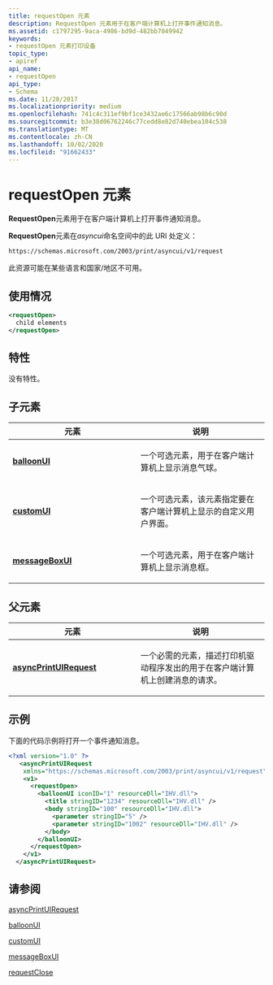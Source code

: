 ```yaml
---
title: requestOpen 元素
description: RequestOpen 元素用于在客户端计算机上打开事件通知消息。
ms.assetid: c1797295-9aca-4986-bd9d-482bb7049942
keywords:
- requestOpen 元素打印设备
topic_type:
- apiref
api_name:
- requestOpen
api_type:
- Schema
ms.date: 11/28/2017
ms.localizationpriority: medium
ms.openlocfilehash: 741c4c311ef9bf1ce3432ae6c17566ab98b6c90d
ms.sourcegitcommit: b3e38d06762246c77cedd8e82d740ebea104c538
ms.translationtype: MT
ms.contentlocale: zh-CN
ms.lasthandoff: 10/02/2020
ms.locfileid: "91662433"
---
```

# <a name="requestopen-element"></a>requestOpen 元素

**RequestOpen**元素用于在客户端计算机上打开事件通知消息。

**RequestOpen**元素在*asyncui*命名空间中的此 URI 处定义：

```xml
https://schemas.microsoft.com/2003/print/asyncui/v1/request
```

此资源可能在某些语言和国家/地区不可用。

## <a name="usage"></a>使用情况

```xml
<requestOpen>
  child elements
</requestOpen>
```

## <a name="attributes"></a>特性

没有特性。

## <a name="child-elements"></a>子元素

<table>
<colgroup>
<col width="50%" />
<col width="50%" />
</colgroup>
<thead>
<tr class="header">
<th>元素</th>
<th>说明</th>
</tr>
</thead>
<tbody>
<tr class="odd">
<td><p><a href="balloonui.md" data-raw-source="[&lt;strong&gt;balloonUI&lt;/strong&gt;](balloonui.md)"><strong>balloonUI</strong></a></p></td>
<td><p></p>
<p>一个可选元素，用于在客户端计算机上显示消息气球。</p></td>
</tr>
<tr class="even">
<td><p><a href="customui.md" data-raw-source="[&lt;strong&gt;customUI&lt;/strong&gt;](customui.md)"><strong>customUI</strong></a></p></td>
<td><p></p>
<p>一个可选元素，该元素指定要在客户端计算机上显示的自定义用户界面。</p></td>
</tr>
<tr class="odd">
<td><p><a href="messageboxui.md" data-raw-source="[&lt;strong&gt;messageBoxUI&lt;/strong&gt;](messageboxui.md)"><strong>messageBoxUI</strong></a></p></td>
<td><p></p>
<p>一个可选元素，用于在客户端计算机上显示消息框。</p></td>
</tr>
</tbody>
</table>

## <a name="parent-elements"></a>父元素

<table>
<colgroup>
<col width="50%" />
<col width="50%" />
</colgroup>
<thead>
<tr class="header">
<th>元素</th>
<th>说明</th>
</tr>
</thead>
<tbody>
<tr class="odd">
<td><p><a href="asyncprintuirequest.md" data-raw-source="[&lt;strong&gt;asyncPrintUIRequest&lt;/strong&gt;](asyncprintuirequest.md)"><strong>asyncPrintUIRequest</strong></a></p></td>
<td><p></p>
<p>一个必需的元素，描述打印机驱动程序发出的用于在客户端计算机上创建消息的请求。</p></td>
</tr>
</tbody>
</table>

## <a name="examples"></a>示例

下面的代码示例将打开一个事件通知消息。

```xml
<?xml version="1.0" ?>
   <asyncPrintUIRequest
    xmlns="https://schemas.microsoft.com/2003/print/asyncui/v1/request">
    <v1>
      <requestOpen>
        <balloonUI iconID="1" resourceDll="IHV.dll">
          <title stringID="1234" resourceDll="IHV.dll" />
          <body stringID="100" resourceDll="IHV.dll">
            <parameter stringID="5" />
            <parameter stringID="1002" resourceDll="IHV.dll" />
          </body>
        </balloonUI>
      </requestOpen>
    </v1>
  </asyncPrintUIRequest>
```

## <a name="see-also"></a>请参阅

[asyncPrintUIRequest](asyncprintuirequest.md)

[balloonUI](balloonui.md)

[customUI](customui.md)

[messageBoxUI](messageboxui.md)

[requestClose](requestclose.md)
